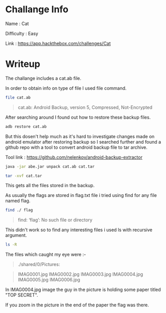 # Challange Info

Name : Cat

Difficulty : Easy

Link : https://app.hackthebox.com/challenges/Cat

# Writeup

The challange includes a cat.ab file.

In order to obtain info on type of file I used file command.

```bash
file cat.ab
```

> cat.ab: Android Backup, version 5, Compressed, Not-Encrypted

After searching around I found out how to restore these backup files.

```bash
adb restore cat.ab
```

But this dosen't help much as it's hard to investigate changes made on android emulator after restoring backup so I searched further and found a github repo with a tool to convert android backup file to tar archive.

Tool link : https://github.com/nelenkov/android-backup-extractor

```bash
java -jar abe.jar unpack cat.ab cat.tar
```

```bash
tar -xvf cat.tar
```

This gets all the files stored in the backup.

As usually the flags are stored in flag.txt file i tried using find for any file named flag.

```bash
find ./ flag
```

> find: ‘flag’: No such file or directory

This didn't work so to find any interesting files i used ls with recursive argument.

```bash
ls -R
```

The files which caught my eye were :-

> ./shared/0/Pictures:

> IMAG0001.jpg  IMAG0002.jpg  IMAG0003.jpg  IMAG0004.jpg  IMAG0005.jpg  IMAG0006.jpg

In IMAG0004.jpg image the guy in the picture is holding some paper titled "TOP SECRET".

If you zoom in the picture in the end of the paper the flag was there.
